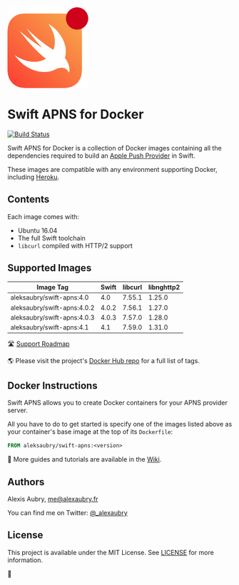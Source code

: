 <img src="https://raw.githubusercontent.com/alexaubry/docker-swift-apns/master/.github/apns-logo.png" width="181" height="181"/>

# Swift APNS for Docker

[![Build Status](https://travis-ci.org/alexaubry/docker-swift-apns.svg?branch=master)](https://travis-ci.org/alexaubry/docker-swift-apns)

Swift APNS for Docker is a collection of Docker images containing all the dependencies required to build an [Apple Push Provider](https://developer.apple.com/library/content/documentation/NetworkingInternet/Conceptual/RemoteNotificationsPG/APNSOverview.html) in Swift.

These images are compatible with any environment supporting Docker, including [Heroku](https://devcenter.heroku.com/articles/container-registry-and-runtime).

## Contents

Each image comes with:

- Ubuntu 16.04
- The full Swift toolchain
- `libcurl` compiled with HTTP/2 support

## Supported Images

| Image Tag                        | Swift      | libcurl | libnghttp2 |
|----------------------------------|------------|---------|------------|
| aleksaubry/swift-apns:4.0        | 4.0        | 7.55.1  | 1.25.0     |
| aleksaubry/swift-apns:4.0.2      | 4.0.2      | 7.56.1  | 1.27.0     |
| aleksaubry/swift-apns:4.0.3      | 4.0.3      | 7.57.0  | 1.28.0     |
| aleksaubry/swift-apns:4.1        | 4.1        | 7.59.0  | 1.31.0     |

&#x1F6E3;  [Support Roadmap](ROADMAP.md)

&#x1F30E;  Please visit the project's [Docker Hub repo](https://hub.docker.com/r/aleksaubry/swift-apns/) for a full list of tags.

## Docker Instructions

Swift APNS allows you to create Docker containers for your APNS provider server.

All you have to do to get started is specify one of the images listed above as your container's base image at the top of its `Dockerfile`:

```dockerfile
FROM aleksaubry/swift-apns:<version>
```

&#x1F4D6;  More guides and tutorials are available in the [Wiki](https://github.com/alexaubry/docker-swift-apns/wiki).

## Authors

Alexis Aubry, me@alexaubry.fr

You can find me on Twitter: [@_alexaubry](https://twitter.com/_alexaubry)

## License

This project is available under the MIT License. See [LICENSE](LICENSE) for more information.

&#x1F433;
